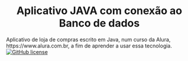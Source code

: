 <h1 align="center"> Aplicativo JAVA com conexão ao Banco de dados</h1>
<p> Aplicativo de loja de compras escrito em Java, num curso da Alura, https://www.alura.com.br, 
a fim de aprender a usar essa tecnologia.
  <a href="https://github.com/Carro0301/Java-Conexao-Database/blob/main/LICENSE"><img alt="GitHub license" src="https://img.shields.io/github/license/Carro0301/Java-Conexao-Database"></a>
